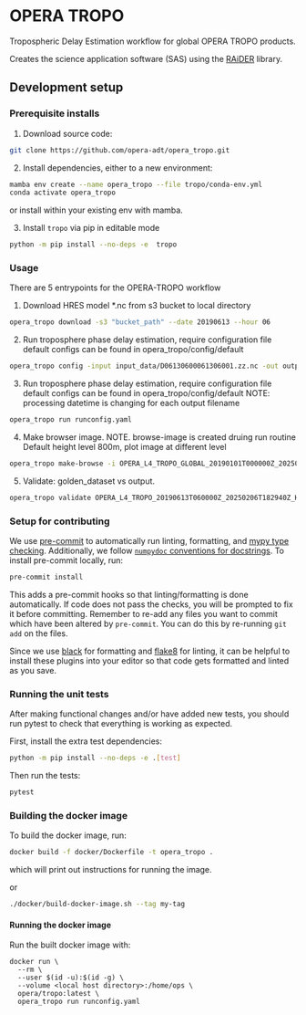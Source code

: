 # OPERA TROPO

Tropospheric Delay Estimation workflow for global OPERA TROPO products.

Creates the science application software (SAS) using the [RAiDER](https://github.com/dbekaert/RAiDER) library.

## Development setup


### Prerequisite installs
1. Download source code:
```bash
git clone https://github.com/opera-adt/opera_tropo.git
```
2. Install dependencies, either to a new environment:
```bash
mamba env create --name opera_tropo --file tropo/conda-env.yml
conda activate opera_tropo
```
or install within your existing env with mamba.

3. Install `tropo` via pip in editable mode
```bash
python -m pip install --no-deps -e  tropo
```

### Usage

There are 5 entrypoints for the OPERA-TROPO workflow

1. Download HRES model *.nc from s3 bucket to local directory
```bash
opera_tropo download -s3 "bucket_path" --date 20190613 --hour 06
```
2. Run troposphere phase delay estimation, require configuration file
   default configs can be found in opera_tropo/config/default
```bash
opera_tropo config -input input_data/D06130600061306001.zz.nc -out output/ -c runconfig.yaml
```

3. Run troposphere phase delay estimation, require configuration file
   default configs can be found in opera_tropo/config/default
   NOTE: processing datetime is changing for each output filename
```bash
opera_tropo run runconfig.yaml
```

4. Make browser image. NOTE. browse-image is created druing run routine
   Default height level 800m, plot image at different level
```bash
opera_tropo make-browse -i OPERA_L4_TROPO_GLOBAL_20190101T000000Z_20250130T232942Z_HRES_0.1_v0.1.nc --height 100
```

5. Validate: golden_dataset vs output.
```bash
opera_tropo validate OPERA_L4_TROPO_20190613T060000Z_20250206T182940Z_HRES_0.1_v0.1.nc output/OPERA_L4_TROPO_20190613T060000Z_20250206T201820Z_HRES_0.1_v0.1.nc
```

### Setup for contributing


We use [pre-commit](https://pre-commit.com/) to automatically run linting, formatting, and [mypy type checking](https://www.mypy-lang.org/).
Additionally, we follow [`numpydoc` conventions for docstrings](https://numpydoc.readthedocs.io/en/latest/format.html).
To install pre-commit locally, run:

```bash
pre-commit install
```
This adds a pre-commit hooks so that linting/formatting is done automatically. If code does not pass the checks, you will be prompted to fix it before committing.
Remember to re-add any files you want to commit which have been altered by `pre-commit`. You can do this by re-running `git add` on the files.

Since we use [black](https://black.readthedocs.io/en/stable/) for formatting and [flake8](https://flake8.pycqa.org/en/latest/) for linting, it can be helpful to install these plugins into your editor so that code gets formatted and linted as you save.

### Running the unit tests

After making functional changes and/or have added new tests, you should run pytest to check that everything is working as expected.

First, install the extra test dependencies:
```bash
python -m pip install --no-deps -e .[test]
```

Then run the tests:

```bash
pytest
```


### Building the docker image

To build the docker image, run:
```bash
docker build -f docker/Dockerfile -t opera_tropo .
```
which will print out instructions for running the image.

or
```bash
./docker/build-docker-image.sh --tag my-tag
```
#### Running the docker image
Run the built docker image with:
```
docker run \
  --rm \
  --user $(id -u):$(id -g) \
  --volume <local host directory>:/home/ops \
  opera/tropo:latest \
  opera_tropo run runconfig.yaml

```
